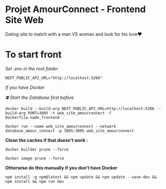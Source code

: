 # Projet AmourConnect - Frontend Site Web

Dating site to match with a man VS woman and look for his love❤️

# To start front

*Set .env in the root folder*

```
NEXT_PUBLIC_API_URL="http://localhost:5266"
```

*If you have Docker*

*⛔ Start the Database first before*

```
docker build --build-arg NEXT_PUBLIC_API_URL=http://localhost:5266 --build-arg PORT=3005 -t web_site_amourconnect -f Dockerfile.node_frontend .
```

```
docker run --name web_site_amourconnect --network database_amour_connect -p 3005:3005 web_site_amourconnect
```

**Clean the caches if that doesn't work :**

```
docker builder prune --force
```

```
docker image prune --force
```

**Otherwise do this manually if you don't have Docker**

```
npm install -g npm@latest && npm update && npm update --save-dev && npm install && npm run dev
```